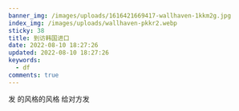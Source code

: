 ```yaml
---
banner_img: /images/uploads/1616421669417-wallhaven-1kkm2g.jpg
index_img: /images/uploads/wallhaven-pkkr2.webp
sticky: 38
title: 到访韩国进口
date: 2022-08-10 18:27:26
updated: 2022-08-10 18:27:26
keywords:
  - df
comments: true
---
```

  发  的风格的风格 给对方发
